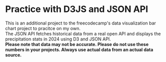 # Practice with D3JS and JSON API
This is an additional project to the freecodecamp's data visualization bar chart project to pracitce on my own.  
The JSON API fetches historical data from a real open API and displays the precipitation stats in 2024 using D3 and JSON API.  
**Please note that data may not be accurate. Please do not use these numbers in your projects. Always use actual data from an actual data source.**
